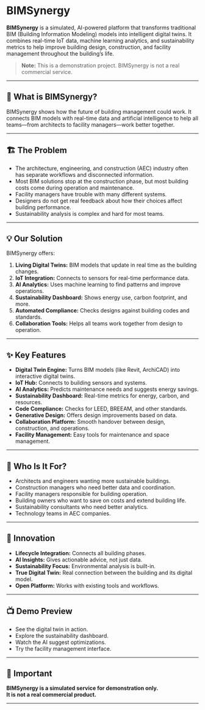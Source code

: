 # BIMSynergy

**BIMSynergy** is a simulated, AI-powered platform that transforms traditional BIM (Building Information Modeling) models into intelligent digital twins. It combines real-time IoT data, machine learning analytics, and sustainability metrics to help improve building design, construction, and facility management throughout the building’s life.

> **Note:** This is a demonstration project. BIMSynergy is not a real commercial service.

---

## 🌟 What is BIMSynergy?

BIMSynergy shows how the future of building management could work. It connects BIM models with real-time data and artificial intelligence to help all teams—from architects to facility managers—work better together.

---

## 🏗️ The Problem

- The architecture, engineering, and construction (AEC) industry often has separate workflows and disconnected information.
- Most BIM solutions stop at the construction phase, but most building costs come during operation and maintenance.
- Facility managers have trouble with many different systems.
- Designers do not get real feedback about how their choices affect building performance.
- Sustainability analysis is complex and hard for most teams.

---

## 💡 Our Solution

BIMSynergy offers:

1. **Living Digital Twins:** BIM models that update in real time as the building changes.
2. **IoT Integration:** Connects to sensors for real-time performance data.
3. **AI Analytics:** Uses machine learning to find patterns and improve operations.
4. **Sustainability Dashboard:** Shows energy use, carbon footprint, and more.
5. **Automated Compliance:** Checks designs against building codes and standards.
6. **Collaboration Tools:** Helps all teams work together from design to operation.

---

## ✨ Key Features

- **Digital Twin Engine:** Turns BIM models (like Revit, ArchiCAD) into interactive digital twins.
- **IoT Hub:** Connects to building sensors and systems.
- **AI Analytics:** Predicts maintenance needs and suggests energy savings.
- **Sustainability Dashboard:** Real-time metrics for energy, carbon, and resources.
- **Code Compliance:** Checks for LEED, BREEAM, and other standards.
- **Generative Design:** Offers design improvements based on data.
- **Collaboration Platform:** Smooth handover between design, construction, and operations.
- **Facility Management:** Easy tools for maintenance and space management.

---

## 🎯 Who Is It For?

- Architects and engineers wanting more sustainable buildings.
- Construction managers who need better data and coordination.
- Facility managers responsible for building operation.
- Building owners who want to save on costs and extend building life.
- Sustainability consultants who need better analytics.
- Technology teams in AEC companies.

---

## 🚀 Innovation

- **Lifecycle Integration:** Connects all building phases.
- **AI Insights:** Gives actionable advice, not just data.
- **Sustainability Focus:** Environmental analysis is built-in.
- **True Digital Twin:** Real connection between the building and its digital model.
- **Open Platform:** Works with existing tools and workflows.

---

## 📺 Demo Preview

- See the digital twin in action.
- Explore the sustainability dashboard.
- Watch the AI suggest optimizations.
- Try the facility management interface.

---

## 📢 Important

**BIMSynergy is a simulated service for demonstration only.  
It is not a real commercial product.**

---
